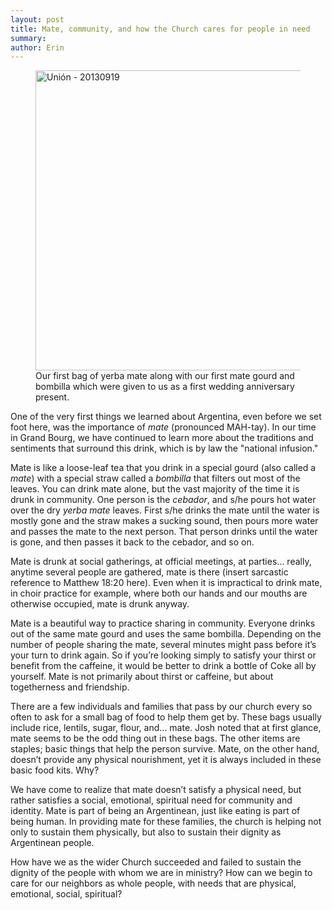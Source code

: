 ```yaml
---
layout: post
title: Mate, community, and how the Church cares for people in need
summary:
author: Erin
---
```


<figure class="embed hide-smooth">
<a href="http://www.flickr.com/photos/jbranchaud/9878210346/" title="Unión -
20130919 by jbranchaud, on Flickr"><img
src="http://farm3.staticflickr.com/2886/9878210346_bfe14fbda1_z.jpg"
width="640" height="480" alt="Unión - 20130919"></a>
<figcaption>
Our first bag of yerba mate along with our first mate gourd and bombilla
which were given to us as a first wedding anniversary present.
</figcaption>
</figure>

One of the very first things we learned about Argentina, even before we set
foot here, was the importance of *mate* (pronounced MAH-tay). In our time in
Grand Bourg, we have continued to learn more about the traditions and
sentiments that surround this drink, which is by law the "national
infusion."

Mate is like a loose-leaf tea that you drink in a special gourd (also called
a *mate*) with a special straw called a *bombilla* that filters out most of the
leaves. You can drink mate alone, but the vast majority of the time it is
drunk in community. One person is the *cebador*, and s/he pours hot water over
the dry *yerba mate* leaves. First s/he drinks the mate until the water is
mostly gone and the straw makes a sucking sound, then pours more water and
passes the mate to the next person. That person drinks until the water is
gone, and then passes it back to the cebador, and so on.

Mate is drunk at social gatherings, at official meetings, at parties…
really, anytime several people are gathered, mate is there (insert sarcastic
reference to Matthew 18:20 here). Even when it is impractical to drink mate,
in choir practice for example, where both our hands and our mouths are
otherwise occupied, mate is drunk anyway.

Mate is a beautiful way to practice sharing in community. Everyone drinks
out of the same mate gourd and uses the same bombilla. Depending on the
number of people sharing the mate, several minutes might pass before it’s
your turn to drink again. So if you’re looking simply to satisfy your thirst
or benefit from the caffeine, it would be better to drink a bottle of Coke
all by yourself. Mate is not primarily about thirst or caffeine, but about
togetherness and friendship.

There are a few individuals and families that pass by our church every so
often to ask for a small bag of food to help them get by. These bags usually
include rice, lentils, sugar, flour, and… mate. Josh noted that at
first glance, mate seems to be the odd thing out in these bags. The other
items are staples; basic things that help the person survive. Mate, on the
other hand, doesn’t provide any physical nourishment, yet it is always
included in these basic food kits. Why?

We have come to realize that mate doesn’t satisfy a physical need, but rather satisfies a social,
emotional, spiritual need for community and identity. Mate is part of being
an Argentinean, just like eating is part of being human. In providing mate
for these families, the church is helping not only to sustain them
physically, but also to sustain their dignity as Argentinean people.

How have we as the wider Church succeeded and failed to sustain the dignity
of the people with whom we are in ministry? How can we begin to care for our
neighbors as whole people, with needs that are physical, emotional, social,
spiritual?

